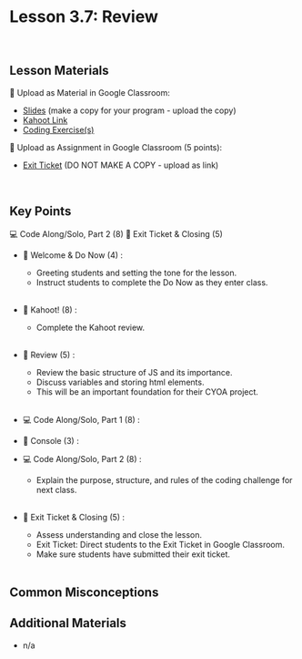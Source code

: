 # Lesson 3.7: Review

<br>

## Lesson Materials

📖 Upload as Material in Google Classroom:
- [Slides](https://docs.google.com/presentation/d/1x7xg3wMVwYMuh5KiIe3ZnegCWQlUhO-Sa6EfXB2v6-Y/edit?usp=sharing) (make a copy for your program - upload the copy)
- [Kahoot Link](https://play.kahoot.it/v2/?quizId=227a44d9-b771-4b0c-a78f-221f17a457a7)
- [Coding Exercise(s)](https://github.com/itscodenation/int-u3l7-23-24-student-exercises)

📝 Upload as Assignment in Google Classroom (5 points):
- [Exit Ticket]() (DO NOT MAKE A COPY - upload as link)

<br>

## Key Points

💻 Code Along/Solo, Part 2 (8)
👋 Exit Ticket & Closing (5)




- 👋 Welcome & Do Now (4) : 
    -  Greeting students and setting the tone for the lesson.
    -  Instruct students to complete the Do Now as they enter class. <br><br>

- 👾 Kahoot! (8) :
    - Complete the Kahoot review.<br><br>
    
- 🔄 Review (5) :
    -  Review the basic structure of JS and its importance.
    -  Discuss variables and storing html elements.
    -  This will be an important foundation for their CYOA project.<br><br>

- 💻 Code Along/Solo, Part 1 (8) :

- 💬 Console (3) :

- 💻 Code Along/Solo, Part 2 (8) : 
    -  Explain the purpose, structure, and rules of the coding challenge for next class.<br><br>

- 👋 Exit Ticket & Closing (5) : 
    -  Assess understanding and close the lesson.
    -  Exit Ticket: Direct students to the Exit Ticket in Google Classroom.
    -  Make sure students have submitted their exit ticket.<br><br>


## Common Misconceptions


## Additional Materials
- n/a
